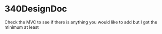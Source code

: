 # 340DesignDoc
Check the MVC to see if there is anything you would like to add but I got the minimum at least
